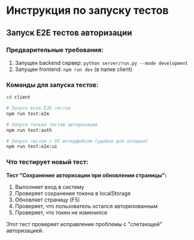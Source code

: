 # Инструкция по запуску тестов

## Запуск E2E тестов авторизации

### Предварительные требования:
1. Запущен backend сервер: `python server/run.py --mode development`
2. Запущен frontend: `npm run dev` (в папке client)

### Команды для запуска тестов:

```bash
cd client

# Запуск всех E2E тестов
npm run test:e2e

# Запуск только тестов авторизации
npm run test:auth

# Запуск тестов с UI интерфейсом (удобно для отладки)
npm run test:e2e:ui
```

### Что тестирует новый тест:

**Тест "Сохранение авторизации при обновлении страницы":**
1. Выполняет вход в систему
2. Проверяет сохранение токена в localStorage
3. Обновляет страницу (F5)
4. Проверяет, что пользователь остался авторизованным
5. Проверяет, что токен не изменился

Этот тест проверяет исправление проблемы с "слетающей" авторизацией.